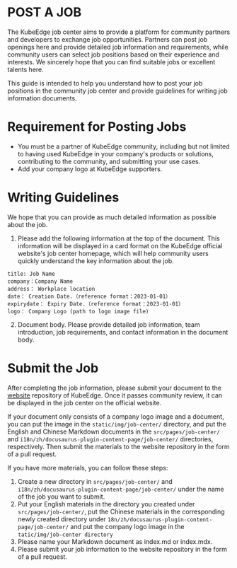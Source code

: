 # POST A JOB

The KubeEdge job center aims to provide a platform for community partners and developers to exchange job opportunities. Partners can post job openings here and provide detailed job information and requirements, while community users can select job positions based on their experience and interests. We sincerely hope that you can find suitable jobs or excellent talents here.

This guide is intended to help you understand how to post your job positions in the community job center and provide guidelines for writing job information documents.

# Requirement for Posting Jobs

- You must be a partner of KubeEdge community, including but not limited to having used KubeEdge in your company's products or solutions, contributing to the community, and submitting your use cases.
- Add your company logo at KubeEdge supporters. 

# Writing Guidelines

We hope that you can provide as much detailed information as possible about the job. 

1. Please add the following information at the top of the document. This information will be displayed in a card format on the KubeEdge official website's job center homepage, which will help community users quickly understand the key information about the job.
```
title: Job Name
company：Company Name
address： Workplace location
date： Creation Date.（reference format：2023-01-01）
expirydate： Expiry Date.（reference format：2023-01-01）
logo： Company Logo (path to logo image file)
```

2. Document body. Please provide detailed job information, team introduction, job requirements, and contact information in the document body.

# Submit the Job

After completing the job information, please submit your document to the [website](https://github.com/kubeedge/website) repository of KubeEdge. Once it passes community review, it can be displayed in the job center on the official website.

If your document only consists of a company logo image and a document, you can put the image in the `static/img/job-center/` directory, and put the English and Chinese Markdown documents in the `src/pages/job-center/` and `i18n/zh/docusaurus-plugin-content-page/job-center/` directories, respectively. Then submit the materials to the website repository in the form of a pull request.

If you have more materials, you can follow these steps:
1. Create a new directory in `src/pages/job-center/` and `i18n/zh/docusaurus-plugin-content-page/job-center/` under the name of the job you want to submit.
2. Put your English materials in the directory you created under `src/pages/job-center/`, put the Chinese materials in the corresponding newly created directory under `18n/zh/docusaurus-plugin-content-page/job-center/` and put the company logo image in the `tatic/img/job-center directory`
3. Please name your Markdown document as index.md or index.mdx.
4. Please submit your job information to the website repository in the form of a pull request.